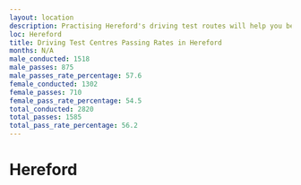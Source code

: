```yaml
---
layout: location
description: Practising Hereford's driving test routes will help you become more confident in your gear-changing abilities.
loc: Hereford
title: Driving Test Centres Passing Rates in Hereford
months: N/A
male_conducted: 1518
male_passes: 875
male_passes_rate_percentage: 57.6
female_conducted: 1302
female_passes: 710
female_pass_rate_percentage: 54.5
total_conducted: 2820
total_passes: 1585
total_pass_rate_percentage: 56.2
---
```


# Hereford
